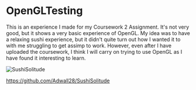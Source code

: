# OpenGLTesting

This is an experience I made for my Coursework 2 Assignment. It's not very good, but it shows a very basic experience of OpenGL. My idea was to have a relaxing sushi experience, but it didn't quite turn out how I wanted it to with me struggling to get assimp to work. However, even after I have uploaded the coursework, I think I will carry on trying to use OpenGL as I have found it interesting to learn.

![SushiSolitude](https://github.com/Adwall28/SushiSolitude/assets/98455674/eac7d582-fb3b-49a9-98b4-46953ccde3f9)

https://github.com/Adwall28/SushiSolitude
